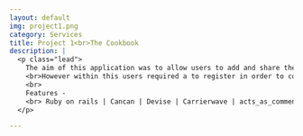 ```yaml
---
layout: default
img: project1.png
category: Services
title: Project 1<br>The Cookbook
description: |
  <p class="lead">
    The aim of this application was to allow users to add and share their prefered reciepes. 
    <br>However within this users required a to register in order to contribute. Non registered users were simply able to browse. 
    <br>
    Features -
    <br> Ruby on rails | Cancan | Devise | Carrierwave | acts_as_commentable
  </p>

---
```

